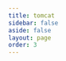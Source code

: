 ```yaml
---
title: tomcat
sidebar: false
aside: false
layout: page
order: 3
---
```


<base-index :title="$frontmatter.title"/>
